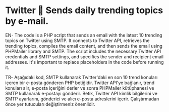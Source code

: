 # Twitter 🐥 Sends daily trending topics by e-mail.
EN-
The code is a PHP script that sends an email with the latest 10 trending topics on Twitter using SMTP. It connects to Twitter API, retrieves the trending topics, compiles the email content, and then sends the email using PHPMailer library and SMTP. The script includes the necessary Twitter API credentials and SMTP settings, and specifies the sender and recipient email addresses. It's important to replace placeholders in the code before running it.

TR-
Aşağıdaki kod, SMTP kullanarak Twitter'daki en son 10 trend konuları içeren bir e-posta gönderen PHP betiğidir. Twitter API'ye bağlanır, trend konuları alır, e-posta içeriğini derler ve sonra PHPMailer kütüphanesi ve SMTP kullanarak e-postayı gönderir. Betik, Twitter API kimlik bilgilerini ve SMTP ayarlarını, gönderici ve alıcı e-posta adreslerini içerir. Çalıştırmadan önce yer tutucuları değiştirmeniz önemlidir.
